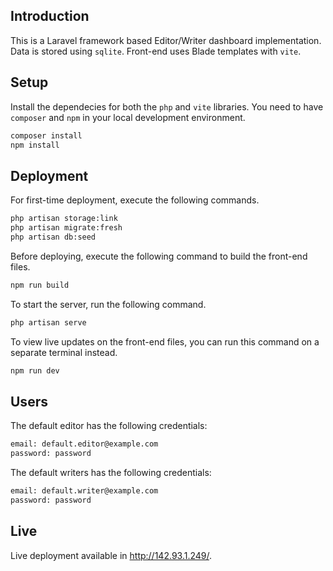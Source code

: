 ## Introduction
This is a Laravel framework based Editor/Writer dashboard implementation. Data is stored using `sqlite`. Front-end uses Blade templates with `vite`.

## Setup
Install the dependecies for both the `php` and `vite` libraries. You need to have `composer` and `npm` in your local development environment.
```bash
composer install
npm install
```

## Deployment 
For first-time deployment, execute the following commands.
```bash
php artisan storage:link
php artisan migrate:fresh
php artisan db:seed
```

Before deploying, execute the following command to build the front-end files.
```bash
npm run build
```
To start the server, run the following command.
```bash
php artisan serve
```

To view live updates on the front-end files, you can run this command on a separate terminal instead.
```bash
npm run dev
```

## Users
The default editor has the following credentials:
```bash
email: default.editor@example.com
password: password
```

The default writers has the following credentials:
```bash
email: default.writer@example.com
password: password
```

## Live
Live deployment available in http://142.93.1.249/.